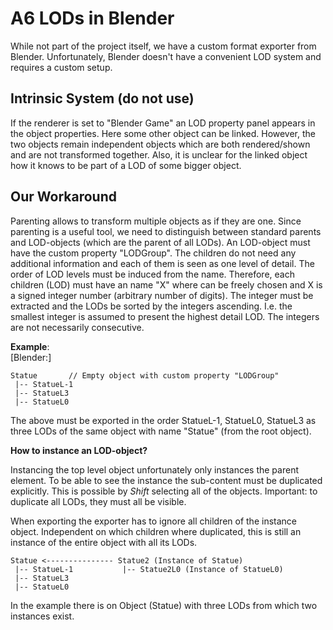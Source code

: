 A6 LODs in Blender
=

While not part of the project itself, we have a custom format exporter from Blender.
Unfortunately, Blender doesn't have a convenient LOD system and requires a custom setup.

Intrinsic System (do not use)
-

If the renderer is set to "Blender Game" an LOD property panel appears in the object properties.
Here some other object can be linked.
However, the two objects remain independent objects which are both rendered/shown and are not transformed together.
Also, it is unclear for the linked object how it knows to be part of a LOD of some bigger object.

Our Workaround
-

Parenting allows to transform multiple objects as if they are one.
Since parenting is a useful tool, we need to distinguish between standard parents and LOD-objects (which are the parent of all LODs).
An LOD-object must have the custom property "LODGroup".
The children do not need any additional information and each of them is seen as one level of detail.
The order of LOD levels must be induced from the name.
Therefore, each children (LOD) must have an name "<bla>X" where <bla> can be freely chosen and X is a signed integer number (arbitrary number of digits).
The integer must be extracted and the LODs be sorted by the integers ascending.
I.e. the smallest integer is assumed to present the highest detail LOD.
The integers are not necessarily consecutive.

**Example**:\
[Blender:]

    Statue       // Empty object with custom property "LODGroup"
     |-- StatueL-1
     |-- StatueL3
     |-- StatueL0

The above must be exported in the order StatueL-1, StatueL0, StatueL3 as three LODs of the same object with name "Statue" (from the root object).

**How to instance an LOD-object?**

Instancing the top level object unfortunately only instances the parent element.
To be able to see the instance the sub-content must be duplicated explicitly.
This is possible by *Shift* selecting all of the objects. Important: to duplicate all LODs, they must all be visible.

When exporting the exporter has to ignore all children of the instance object.
Independent on which children where duplicated, this is still an instance of the entire object with all its LODs.

    Statue <--------------- Statue2 (Instance of Statue)
     |-- StatueL-1           |-- Statue2L0 (Instance of StatueL0)
     |-- StatueL3
     |-- StatueL0

In the example there is on Object (Statue) with three LODs from which two instances exist.